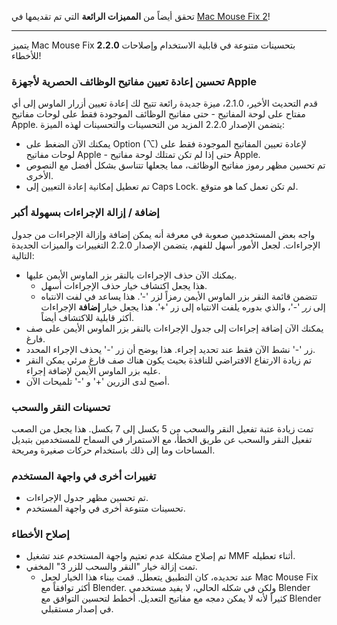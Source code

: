 تحقق أيضاً من **المميزات الرائعة** التي تم تقديمها في [Mac Mouse Fix 2](https://github.com/noah-nuebling/mac-mouse-fix/releases/tag/2.0.0)!

---

يتميز Mac Mouse Fix **2.2.0** بتحسينات متنوعة في قابلية الاستخدام وإصلاحات للأخطاء!

### تحسين إعادة تعيين مفاتيح الوظائف الحصرية لأجهزة Apple

قدم التحديث الأخير، 2.1.0، ميزة جديدة رائعة تتيح لك إعادة تعيين أزرار الماوس إلى أي مفتاح على لوحة المفاتيح - حتى مفاتيح الوظائف الموجودة فقط على لوحات مفاتيح Apple. يتضمن الإصدار 2.2.0 المزيد من التحسينات والتحسينات لهذه الميزة:

- يمكنك الآن الضغط على Option (⌥) لإعادة تعيين المفاتيح الموجودة فقط على لوحات مفاتيح Apple - حتى إذا لم تكن تمتلك لوحة مفاتيح Apple.
- تم تحسين مظهر رموز مفاتيح الوظائف، مما يجعلها تتناسق بشكل أفضل مع النصوص الأخرى.
- تم تعطيل إمكانية إعادة التعيين إلى Caps Lock. لم تكن تعمل كما هو متوقع.

### إضافة / إزالة الإجراءات بسهولة أكبر

واجه بعض المستخدمين صعوبة في معرفة أنه يمكن إضافة وإزالة الإجراءات من جدول الإجراءات. لجعل الأمور أسهل للفهم، يتضمن الإصدار 2.2.0 التغييرات والميزات الجديدة التالية:

- يمكنك الآن حذف الإجراءات بالنقر بزر الماوس الأيمن عليها.
  - هذا يجعل اكتشاف خيار حذف الإجراءات أسهل.
  - تتضمن قائمة النقر بزر الماوس الأيمن رمزاً لزر '-'. هذا يساعد في لفت الانتباه إلى _زر_ '-'، والذي بدوره يلفت الانتباه إلى زر '+'. هذا يجعل خيار **إضافة** الإجراءات أكثر قابلية للاكتشاف أيضاً.
- يمكنك الآن إضافة إجراءات إلى جدول الإجراءات بالنقر بزر الماوس الأيمن على صف فارغ.
- زر '-' نشط الآن فقط عند تحديد إجراء. هذا يوضح أن زر '-' يحذف الإجراء المحدد.
- تم زيادة الارتفاع الافتراضي للنافذة بحيث يكون هناك صف فارغ مرئي يمكن النقر عليه بزر الماوس الأيمن لإضافة إجراء.
- أصبح لدى الزرين '+' و '-' تلميحات الآن.

### تحسينات النقر والسحب

تمت زيادة عتبة تفعيل النقر والسحب من 5 بكسل إلى 7 بكسل. هذا يجعل من الصعب تفعيل النقر والسحب عن طريق الخطأ، مع الاستمرار في السماح للمستخدمين بتبديل المساحات وما إلى ذلك باستخدام حركات صغيرة ومريحة.

### تغييرات أخرى في واجهة المستخدم

- تم تحسين مظهر جدول الإجراءات.
- تحسينات متنوعة أخرى في واجهة المستخدم.

### إصلاح الأخطاء

- تم إصلاح مشكلة عدم تعتيم واجهة المستخدم عند تشغيل MMF أثناء تعطيله.
- تمت إزالة خيار "النقر والسحب للزر 3" المخفي.
  - عند تحديده، كان التطبيق يتعطل. قمت ببناء هذا الخيار لجعل Mac Mouse Fix أكثر توافقاً مع Blender. ولكن في شكله الحالي، لا يفيد مستخدمي Blender كثيراً لأنه لا يمكن دمجه مع مفاتيح التعديل. أخطط لتحسين التوافق مع Blender في إصدار مستقبلي.